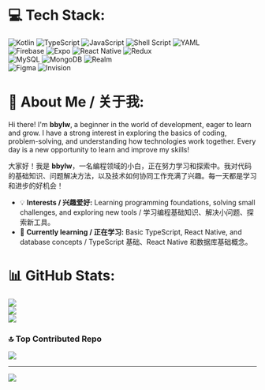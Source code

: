 # 💻 Tech Stack:
![Kotlin](https://img.shields.io/badge/kotlin-%237F52FF.svg?style=for-the-badge&logo=kotlin&logoColor=white) ![TypeScript](https://img.shields.io/badge/typescript-%23007ACC.svg?style=for-the-badge&logo=typescript&logoColor=white) ![JavaScript](https://img.shields.io/badge/javascript-%23323330.svg?style=for-the-badge&logo=javascript&logoColor=%23F7DF1E) ![Shell Script](https://img.shields.io/badge/shell_script-%23121011.svg?style=for-the-badge&logo=gnu-bash&logoColor=white) ![YAML](https://img.shields.io/badge/yaml-%23ffffff.svg?style=for-the-badge&logo=yaml&logoColor=151515)  
![Firebase](https://img.shields.io/badge/firebase-%23039BE5.svg?style=for-the-badge&logo=firebase) ![Expo](https://img.shields.io/badge/expo-1C1E24?style=for-the-badge&logo=expo&logoColor=#D04A37) ![React Native](https://img.shields.io/badge/react_native-%2320232a.svg?style=for-the-badge&logo=react&logoColor=%2361DAFB) ![Redux](https://img.shields.io/badge/redux-%23593d88.svg?style=for-the-badge&logo=redux&logoColor=white)  
![MySQL](https://img.shields.io/badge/mysql-4479A1.svg?style=for-the-badge&logo=mysql&logoColor=white) ![MongoDB](https://img.shields.io/badge/MongoDB-%234ea94b.svg?style=for-the-badge&logo=mongodb&logoColor=white) ![Realm](https://img.shields.io/badge/Realm-39477F?style=for-the-badge&logo=realm&logoColor=white)  
![Figma](https://img.shields.io/badge/figma-%23F24E1E.svg?style=for-the-badge&logo=figma&logoColor=white) ![Invision](https://img.shields.io/badge/invision-FF3366?style=for-the-badge&logo=invision&logoColor=white)

# 👋 About Me / 关于我:
Hi there! I'm **bbylw**, a beginner in the world of development, eager to learn and grow. I have a strong interest in exploring the basics of coding, problem-solving, and understanding how technologies work together. Every day is a new opportunity to learn and improve my skills!  

大家好！我是 **bbylw**，一名编程领域的小白，正在努力学习和探索中。我对代码的基础知识、问题解决方法，以及技术如何协同工作充满了兴趣。每一天都是学习和进步的好机会！  

- 💡 **Interests / 兴趣爱好:** Learning programming foundations, solving small challenges, and exploring new tools / 学习编程基础知识、解决小问题、探索新工具。  
- 🌱 **Currently learning / 正在学习:** Basic TypeScript, React Native, and database concepts / TypeScript 基础、React Native 和数据库基础概念。  

# 📊 GitHub Stats:
![](https://github-readme-stats.vercel.app/api?username=bbylw&theme=dark&hide_border=false&include_all_commits=true&count_private=true)<br/>
![](https://github-readme-streak-stats.herokuapp.com/?user=bbylw&theme=dark&hide_border=false)<br/>
![](https://github-readme-stats.vercel.app/api/top-langs/?username=bbylw&theme=dark&hide_border=false&include_all_commits=true&count_private=true&layout=compact)

### 🔝 Top Contributed Repo
![](https://github-contributor-stats.vercel.app/api?username=bbylw&limit=5&theme=dark&combine_all_yearly_contributions=true)

---

[![](https://visitcount.itsvg.in/api?id=bbylw&icon=0&color=0)](https://visitcount.itsvg.in)


